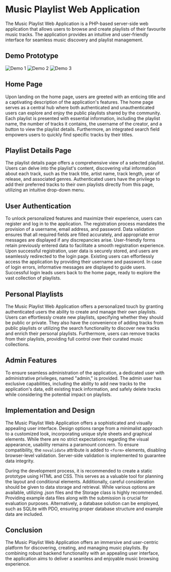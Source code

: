 # Music Playlist Web Application

The Music Playlist Web Application is a PHP-based server-side web application that allows users to browse and create playlists of their favourite music tracks. The application provides an intuitive and user-friendly interface for seamless music discovery and playlist management.

## Demo Prototype

![Demo 1](first.gif)
![Demo 2](second.gif)
![Demo 3](third.gif)

## Home Page

Upon landing on the home page, users are greeted with an enticing title and a captivating description of the application's features. The home page serves as a central hub where both authenticated and unauthenticated users can explore and enjoy the public playlists shared by the community. Each playlist is presented with essential information, including the playlist name, the number of tracks it contains, the username of the creator, and a button to view the playlist details. Furthermore, an integrated search field empowers users to quickly find specific tracks by their titles.

## Playlist Details Page

The playlist details page offers a comprehensive view of a selected playlist. Users can delve into the playlist's content, discovering vital information about each track, such as the track title, artist name, track length, year of release, and associated genres. Authenticated users have the privilege to add their preferred tracks to their own playlists directly from this page, utilizing an intuitive drop-down menu.

## User Authentication

To unlock personalized features and maximize their experience, users can register and log in to the application. The registration process mandates the provision of a username, email address, and password. Data validation ensures that all required fields are filled accurately, and appropriate error messages are displayed if any discrepancies arise. User-friendly forms retain previously entered data to facilitate a smooth registration experience. Upon successful registration, user data is securely stored, and users are seamlessly redirected to the login page. Existing users can effortlessly access the application by providing their username and password. In case of login errors, informative messages are displayed to guide users. Successful login leads users back to the home page, ready to explore the vast collection of playlists.

## Personal Playlists

The Music Playlist Web Application offers a personalized touch by granting authenticated users the ability to create and manage their own playlists. Users can effortlessly create new playlists, specifying whether they should be public or private. They also have the convenience of adding tracks from public playlists or utilizing the search functionality to discover new tracks and enrich their personal playlists. Furthermore, users can remove tracks from their playlists, providing full control over their curated music collections.

## Admin Features

To ensure seamless administration of the application, a dedicated user with administrative privileges, named "admin," is provided. The admin user has exclusive capabilities, including the ability to add new tracks to the application's data, edit existing track information, and safely delete tracks while considering the potential impact on playlists.

## Implementation and Design

The Music Playlist Web Application offers a sophisticated and visually appealing user interface. Design options range from a minimalist approach to a customized look, incorporating unique style sheets and graphical elements. While there are no strict expectations regarding the visual appearance, usability remains a paramount concern. To ensure compatibility, the `novalidate` attribute is added to `<form>` elements, disabling browser-level validation. Server-side validation is implemented to guarantee data integrity.

During the development process, it is recommended to create a static prototype using HTML and CSS. This serves as a valuable tool for planning the layout and conditional elements. Additionally, careful consideration should be given to data storage and retrieval. While various options are available, utilizing .json files and the Storage class is highly recommended. Providing example data files along with the submission is crucial for evaluation purposes. Alternatively, a database solution can be employed, such as SQLite with PDO, ensuring proper database structure and example data are included.

## Conclusion

The Music Playlist Web Application offers an immersive and user-centric platform for discovering, creating, and managing music playlists. By combining robust backend functionality with an appealing user interface, the application aims to deliver a seamless and enjoyable music browsing experience.
